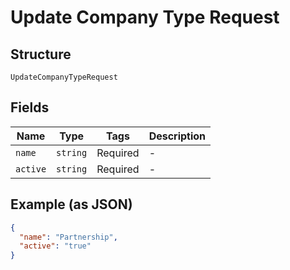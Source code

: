 
# Update Company Type Request

## Structure

`UpdateCompanyTypeRequest`

## Fields

| Name | Type | Tags | Description |
|  --- | --- | --- | --- |
| `name` | `string` | Required | - |
| `active` | `string` | Required | - |

## Example (as JSON)

```json
{
  "name": "Partnership",
  "active": "true"
}
```

